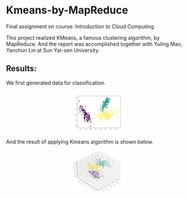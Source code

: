 # Kmeans-by-MapReduce
Final assignment on course: Introduction to Cloud Computing

This project realized KMeans, a famous clustering algorithm, by MapReduce. And the report was accomplished together with Yuling Mao, Yanchun Lin at Sun Yat-sen University. 

## Results:
We first generated data for classification.
<div align=center><img decoding="async" src="./gene_data.png" width="30%"></div>

And the result of applying Kmeans algorithm is shown below.
<div align=center><img decoding="async" src="./result.png" width="30%"></div>
